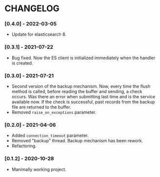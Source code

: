 # CHANGELOG

### [0.4.0] - 2022-03-05

- Update for elasticsearch 8.

### [0.3.1] - 2021-07-22

- Bug fixed. Now the ES client is initialized immediately when the handler is created.

### [0.3.0] - 2021-07-21

- Second version of the backup mechanism. Now, every time the flush method is called, before reading the buffer and sending, a check occurs. Was there an error when submitting last time and is the service available now. If the check is successful, past records from the backup file are returned to the buffer.
- Removed `raise_on_exceptions` parameter.

### [0.2.0] - 2021-04-06

- Added `connection_timeout` parameter.
- Removed "backup" thread. Backup mechanism has been rework.
- Refactoring.

### [0.1.2] - 2020-10-28

- Manimally working project.
